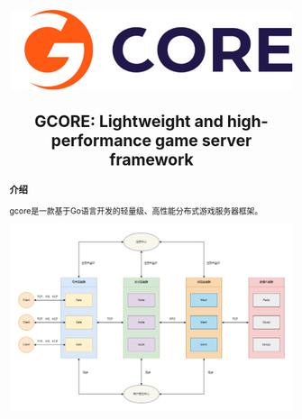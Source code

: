 <p align="center">
<img src="gzen/doc/gcorelogo.jpg" width="500px" align="center" alt="">


<h1 align="center"> GCORE: Lightweight and high-performance game server framework </h1>

### 介绍

gcore是一款基于Go语言开发的轻量级、高性能分布式游戏服务器框架。

![架构图](gzen/doc/architecture.jpg)